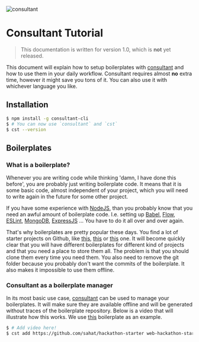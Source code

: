 ![consultant](http://i.imgur.com/phhV1uY.png)

# Consultant Tutorial

> This documentation is written for version 1.0, which is **not** yet released.


This document will explain how to setup boilerplates with [consultant](https://github.com/Jense5/consultant) and how to use them in your daily workflow. Consultant requires almost **no** extra time, however it might save you tons of it. You can also use it with whichever language you like.

## Installation

```sh
$ npm install -g consultant-cli
$ # You can now use `consultant` and `cst`
$ cst --version
```

## Boilerplates

### What is a boilerplate?

Whenever you are writing code while thinking 'damn, I have done this before', you are probably just writing boilerplate code. It means that it is some basic code, almost independent of your project, which you will need to write again in the future for some other project.

If you have some experience with [NodeJS](https://nodejs.org/en), than you probably know that you need an awful amount of boilerplate code. I.e. setting up [Babel](https://babeljs.io), [Flow](https://flowtype.org), [ESLint](http://eslint.org), [MongoDB](https://www.mongodb.com), [ExpressJS](http://expressjs.com) ... You have to do it all over and over again.

That's why boilerplates are pretty popular these days. You find a lot of starter projects on Github, like [this](https://github.com/sahat/hackathon-starter), [this](https://github.com/MattMcFarland/reactathon) or [this](https://github.com/tailec/boilerplate) one. It will become quickly clear that you will have different boilerplates for different kind of projects and that you need a place to store them all. The problem is that you should clone them every time you need them. You also need to remove the git folder because you probably don't want the commits of the boilerplate. It also makes it impossible to use them offline.

### Consultant as a boilerplate manager

In its most basic use case, [consultant](https://github.com/Jense5/consultant) can be used to manage your boilerplates. It will make sure they are available offline and will be generated without traces of the boilerplate repository. Below is a video that will illustrate how this works. We use [this](https://github.com/sahat/hackathon-starter) boilerplate as an example.

```sh
$ # Add video here!
$ cst add https://github.com/sahat/hackathon-starter web-hackathon-starter
```

